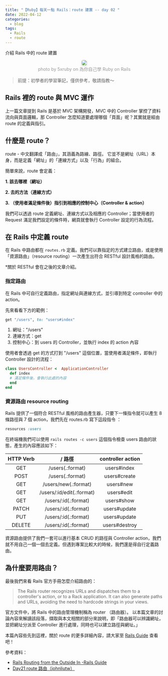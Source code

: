 ```yaml
---
title: "【Ruby】每天一點 Rails：route 建置 -- day 02 "
date: 2022-04-12
categories:
  - blog
tags:
  - Rails
  - route
---
```


介紹 Rails 中的 route 建置

<center>
    <img style="border-radius: 0.3125em;
    box-shadow: 0 2px 4px 0 rgba(34,36,38,.12),0 2px 10px 0 rgba(34,36,38,.08);" 
    src="https://railsbook.tw/images/chapter10/mvc.png">
    <br>
    <div style="color:orange;
    display: inline-block;
    color: #999;
    padding: 2px; font-size:14px">photo by 5xruby on 為你自己學 Ruby on Rails</div>
</center>

> 前提：初學者的學習筆記，僅供參考，敬請指教～

## Rails 裡的 route 與 MVC 運作

上一篇文章提到 Rails 是基於 MVC 架構開發，MVC 中的 Controller 掌控了資料流向與頁面邏輯，那 Controller 怎麼知道要處理哪個「頁面」呢？其實就是經由 route 的定義與指引。

## 什麼是 route？

route - 中文翻譯成「路由」，其涵義為路線、路徑。
它並不是網址（URL）本身，而是定義「網址」的「連線方式」以及「行為」的組合。

簡單來說，route 會定義：

**1. 該去哪裡（網址）**

**2. 去的方法（連線方式）**

**3. （使用者滿足條件後）指引到相應的控制中心（Controller & action）**

我們可以透過 route 定義網址、連線方式以及相應的 Controller；當使用者的 Request 滿足我們設定的條件時，網頁就會執行 Controller 設定的行為流程。

## 在 Rails 中定義 route

在 Rails 中路由都在 `routes.rb` 定義。我們可以靠指定的方式建立路由，或是使用「資源路由」（resource routing）一次產生出符合 RESTful 設計風格的路由。

\*關於 RESTful 會在之後的文章介紹。

### 指定路由

在 Rails 中可自行定義路由，指定網址與連線方式，並引導到特定 controller 中的 action。

先來看看下方的範例：

```ruby
get "/users", to: "users#index"
```

1. 網址："/users"
2. 連線方式：get
3. 控制中心：到 users 的 Controller，並執行 index 的 action 內容

使用者會透過 get 的方式打到 "/users" 這個位置，當使用者滿足條件，即執行 Controller 設計的流程：

```ruby
class UsersController <  ApplicationController
  def index
  # 滿足條件後，會執行此處的內容
  end
end
```

### 資源路由 resource routing

Rails 提供了一個符合 RESTful 風格的路由產生器，只要下一條指令就可以產生 8 條路徑與 7 個 action，我們先在 routes.rb 寫下這段指令 ：

```ruby
resources :users
```

在終端機我們可以使用 `rails routes -c users` 這個指令檢查 users 路由的狀態，產生的內容應該如下：

| HTTP Verb |          / 路徑           | controller action |
| :-------: | :-----------------------: | :---------------: |
|    GET    |     /users(.:format)      |    users#index    |
|   POST    |     /users(.:format)      |   users#create    |
|    GET    |   /users/new(.:format)    |     users#new     |
|    GET    | /users/:id/edit(.:format) |    users#edit     |
|    GET    |   /users/:id(.:format)    |    users#show     |
|   PATCH   |   /users/:id(.:format)    |   users#update    |
|    PUT    |   /users/:id(.:format)    |   users#update    |
|  DELETE   |   /users/:id(.:format)    |   users#destroy   |

資源路由提供了我們一套可以進行基本 CRUD 的路徑與 Controller action，我們就不用自己一個一個去定義。但遇到專案比較大的時候，我們還是得自行定義路由。

## 為什麼要用路由？

最後我們來看 Rails 官方手冊怎麼介紹路由的：

> The Rails router recognizes URLs and dispatches them to a controller's action, or to a Rack application. It can also generate paths and URLs, avoiding the need to hardcode strings in your views.

官方文件中，將 Rails 中的路由管理機制稱為 router （路由器）。
以本篇文章的討論內容來解讀該段落，擷取與本文相關的部分來說明，即「路由器可以辨識網址，並把網址分派至 Controller 進行處理，同時也可以建立路徑與網址。」

本篇內容些先到這裡，關於 route 的更多詳細內容，請大家至 [Rails Guide](https://guides.rubyonrails.org/routing.html) 查看吧！

參考資料：

- [Rails Routing from the Outside In -Rails Guide](https://guides.rubyonrails.org/routing.html)
- [Day21 route 路由（johnliutw）](https://ithelp.ithome.com.tw/articles/10207920)
